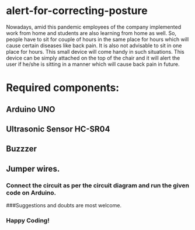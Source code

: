 # alert-for-correcting-posture
Nowadays, amid this pandemic employees of the company implemented work from home and students are also learning from home as well. So, people have to sit for couple of hours in the same place for hours which will cause certain diseases like back pain. It is also not advisable to sit in one place for hours. This small device will come handy in such situations. This device can be simply attached on the top of the chair and it will alert the user if he/she is sitting in a manner which will cause back pain in future.
# Required components:
## Arduino UNO
## Ultrasonic Sensor HC-SR04
## Buzzzer
## Jumper wires.

### Connect the circuit as per the circuit diagram and run the given code on Arduino.
###Suggestions and doubts are most welcome. 
### Happy Coding!
